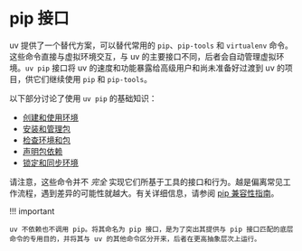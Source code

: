 # pip 接口

uv 提供了一个替代方案，可以替代常用的 `pip`、`pip-tools` 和 `virtualenv` 命令。这些命令直接与虚拟环境交互，与 uv 的主要接口不同，后者会自动管理虚拟环境。`uv pip` 接口将 uv 的速度和功能暴露给高级用户和尚未准备好过渡到 uv 的项目，供它们继续使用 `pip` 和 `pip-tools`。

以下部分讨论了使用 `uv pip` 的基础知识：

- [创建和使用环境](./environments.md)
- [安装和管理包](./packages.md)
- [检查环境和包](./inspection.md)
- [声明包依赖](./dependencies.md)
- [锁定和同步环境](./compile.md)

请注意，这些命令并不 _完全_ 实现它们所基于工具的接口和行为。越是偏离常见工作流程，遇到差异的可能性就越大。有关详细信息，请参阅 [pip 兼容性指南](./compatibility.md)。

!!! important

    uv 不依赖也不调用 pip。将其命名为 pip 接口，是为了突出其提供与 pip 接口匹配的底层命令的专用目的，并将其与 uv 的其他命令区分开来，后者在更高抽象层次上运行。